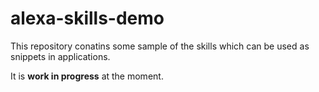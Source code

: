 # alexa-skills-demo

This repository conatins some sample of the skills which can be used as snippets in applications. 

It is **work in progress** at the moment. 
